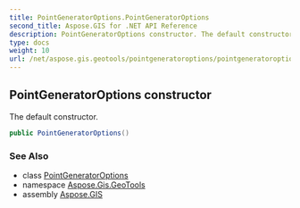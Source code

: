 ```yaml
---
title: PointGeneratorOptions.PointGeneratorOptions
second_title: Aspose.GIS for .NET API Reference
description: PointGeneratorOptions constructor. The default constructor.
type: docs
weight: 10
url: /net/aspose.gis.geotools/pointgeneratoroptions/pointgeneratoroptions/
---
```

## PointGeneratorOptions constructor

The default constructor.

```csharp
public PointGeneratorOptions()
```

### See Also

* class [PointGeneratorOptions](../)
* namespace [Aspose.Gis.GeoTools](../../pointgeneratoroptions/)
* assembly [Aspose.GIS](../../../)


